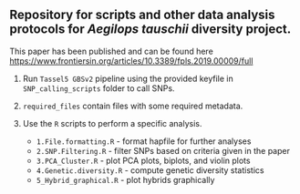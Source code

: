## Repository for scripts and other data analysis protocols for *Aegilops tauschii* diversity project.

This paper has been published and can be found here https://www.frontiersin.org/articles/10.3389/fpls.2019.00009/full

1. Run `Tassel5 GBSv2` pipeline using the provided keyfile in `SNP_calling_scripts` folder to call SNPs.
2. `required_files` contain files with some required metadata.
3. Use the `R` scripts to perform a specific analysis.

	* `1.File.formatting.R` - format hapfile for further analyses
	* `2.SNP.Filtering.R` - filter SNPs based on criteria given in the paper
	* `3.PCA_Cluster.R` - plot PCA plots, biplots, and violin plots
	* `4.Genetic.diversity.R` - compute genetic diversity statistics
	* `5_Hybrid_graphical.R` - plot hybrids graphically
	

